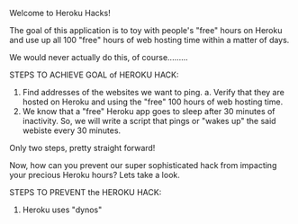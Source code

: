 Welcome to Heroku Hacks!

The goal of this application is to toy with people's "free" hours on Heroku and use up all 100 "free" hours of web hosting time within a matter of days.

We would never actually do this, of course.........

STEPS TO ACHIEVE GOAL of HEROKU HACK:
1. Find addresses of the websites we want to ping.
    a. Verify that they are hosted on Heroku and using the "free" 100 hours of web hosting time.
2. We know that a "free" Heroku app goes to sleep after 30 minutes of inactivity. So, we will write a script that pings or "wakes up" the said webiste every 30 minutes. 

Only two steps, pretty straight forward!

Now, how can you prevent our super sophisticated hack from impacting your precious Heroku hours? Lets take a look.

STEPS TO PREVENT the HEROKU HACK:
1. Heroku uses "dynos"
